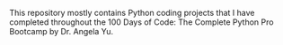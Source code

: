 This repository mostly contains Python coding projects that I have completed throughout the 100 Days of Code: The Complete Python Pro Bootcamp by Dr. Angela Yu. 

